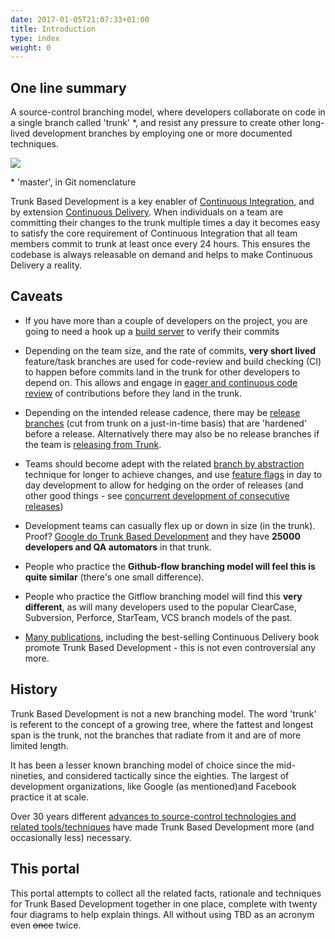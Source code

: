 ```yaml
---
date: 2017-01-05T21:07:33+01:00
title: Introduction
type: index
weight: 0
---
```


## One line summary

A source-control branching model, where developers collaborate on code in a single branch called 'trunk' *, 
and resist any pressure to create other long-lived development branches by employing one or more documented techniques. 

![](/images/trunk1.png)
  
 &ast; 'master', in Git nomenclature

Trunk Based Development is a key enabler of [Continuous Integration](continuous-integration/), and by extension
[Continuous Delivery](continuous-delivery/). When individuals on a team are committing their changes to the trunk
multiple times a day it becomes easy to satisfy the core requirement of Continuous Integration that all team
members commit to trunk at least once every 24 hours. This ensures the codebase is always releasable on demand
and helps to make Continuous Delivery a reality.
  
## Caveats

- If you have more than a couple of developers on the project, you are going to need a hook up a 
  [build server](continuous-integration/) to verify their commits

- Depending on the team size, and the rate of commits, **very short lived** feature/task branches are used for 
  code-review and build checking (CI) to happen before commits land in the trunk for other developers to depend on.
  This allows and engage in [eager and continuous code review](continuous-review/) of contributions before they land
  in the trunk. 

- Depending on the intended release cadence, there may be [release branches](/branch-for-release/) (cut from trunk on 
  a just-in-time basis) that are 'hardened' before a release. Alternatively there may also be no release branches if 
  the team is [releasing from Trunk](/release-from-trunk/).

- Teams should become adept with the related [branch by abstraction](/branch-by-abstraction/) technique for longer
  to achieve changes, and use [feature flags](/feature-flags/) in day to day development to allow for hedging on 
  the order of releases (and other good things - see [concurrent development of consecutive releases](concurrent-development-of-consecutive-releases/))
   
- Development teams can casually flex up or down in size (in the trunk). Proof? [Google do Trunk Based Development](/game-changers#google-sharing-their-trunk-usage-2016) and 
  they have **25000 developers and QA automators** in that trunk.
  
- People who practice the **Github-flow branching model will feel this is quite similar** (there's one small difference). 
  
- People who practice the Gitflow branching model will find this **very different**, as will many developers used to 
  the popular ClearCase, Subversion, Perforce, StarTeam, VCS branch models of the past.
  
- [Many publications](/publications/), including the best-selling Continuous Delivery book promote Trunk Based 
  Development - this is not even controversial any more.

## History

Trunk Based Development is not a new branching model. The word 'trunk' is referent to the concept of a growing tree,
where the fattest and longest span is the trunk, not the branches that radiate from it and are of more limited length.

It has been a lesser known branching model of choice since the mid-nineties, and considered tactically since the eighties. 
The largest of development organizations, like Google (as mentioned)and Facebook practice it at scale. 

Over 30 years different [advances to source-control technologies and related tools/techniques](/game-changers) have made 
Trunk Based Development more (and occasionally less) necessary.

## This portal

This portal attempts to collect all the related facts, rationale and techniques for Trunk Based Development together
in one place, complete with twenty four diagrams to help explain things. All without using TBD as an acronym
even ~~once~~ twice.